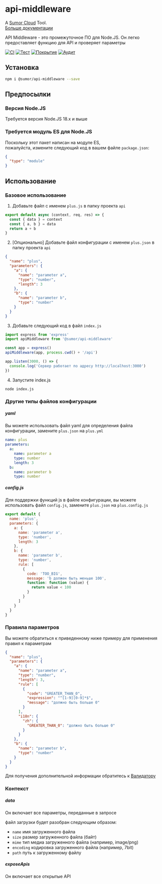 # api-middleware

A [Sumor Cloud](https://sumor.cloud) Tool.  
[Больше документации](https://sumor.cloud/api-middleware)

API Middleware - это промежуточное ПО для Node.JS.
Он легко предоставляет функцию для API и проверяет параметры

[![CI](https://github.com/sumor-cloud/api-middleware/actions/workflows/ci.yml/badge.svg)](https://github.com/sumor-cloud/api-middleware/actions/workflows/ci.yml)
[![Тест](https://github.com/sumor-cloud/api-middleware/actions/workflows/ut.yml/badge.svg)](https://github.com/sumor-cloud/api-middleware/actions/workflows/ut.yml)
[![Покрытие](https://github.com/sumor-cloud/api-middleware/actions/workflows/coverage.yml/badge.svg)](https://github.com/sumor-cloud/api-middleware/actions/workflows/coverage.yml)
[![Аудит](https://github.com/sumor-cloud/api-middleware/actions/workflows/audit.yml/badge.svg)](https://github.com/sumor-cloud/api-middleware/actions/workflows/audit.yml)

## Установка

```bash
npm i @sumor/api-middleware --save
```

## Предпосылки

### Версия Node.JS

Требуется версия Node.JS 18.x и выше

### Требуется модуль ES для Node.JS

Поскольку этот пакет написан на модуле ES,  
пожалуйста, измените следующий код в вашем файле `package.json`:

```json
{
  "type": "module"
}
```

## Использование

### Базовое использование

1. Добавьте файл с именем `plus.js` в папку проекта `api`

```js
export default async (context, req, res) => {
  const { data } = context
  const { a, b } = data
  return a + b
}
```

2. [Опционально] Добавьте файл конфигурации с именем `plus.json` в папку проекта `api`

```json
{
  "name": "plus",
  "parameters": {
    "a": {
      "name": "parameter a",
      "type": "number",
      "length": 3
    },
    "b": {
      "name": "parameter b",
      "type": "number"
    }
  }
}
```

3. Добавьте следующий код в файл `index.js`

```javascript
import express from 'express'
import apiMiddleware from '@sumor/api-middleware'

const app = express()
apiMiddleware(app, process.cwd() + '/api')

app.listen(3000, () => {
  console.log('Сервер работает по адресу http://localhost:3000')
})
```

4. Запустите index.js

```bash
node index.js
```

### Другие типы файлов конфигурации

##### yaml

Вы можете использовать файл yaml для определения файла конфигурации, замените `plus.json` на `plus.yml`

```yaml
name: plus
parameters:
  a:
    name: parameter a
    type: number
    length: 3
  b:
    name: parameter b
    type: number
```

##### config.js

Для поддержки функций js в файле конфигурации, вы можете использовать файл `config.js`, замените `plus.json` на `plus.config.js`

```javascript
export default {
  name: 'plus',
  parameters: {
    a: {
      name: 'parameter a',
      type: 'number',
      length: 3
    },
    b: {
      name: 'parameter b',
      type: 'number',
      rule: [
        {
          code: 'TOO_BIG',
          message: 'b должен быть меньше 100',
          function: function (value) {
            return value < 100
          }
        }
      ]
    }
  }
}
```

### Правила параметров

Вы можете обратиться к приведенному ниже примеру для применения правил к параметрам

```json
{
  "name": "plus",
  "parameters": {
    "a": {
      "name": "parameter a",
      "type": "number",
      "length": 3,
      "rule": [
        {
          "code": "GREATER_THAN_0",
          "expression": "^[1-9][0-9]*$",
          "message": "должно быть больше 0"
        }
      ],
      "i18n": {
        "zh": {
          "GREATER_THAN_0": "должно быть больше 0"
        }
      }
    },
    "b": {
      "name": "parameter b",
      "type": "number"
    }
  }
}
```

Для получения дополнительной информации обратитесь к [Валидатору](https://sumor.cloud/validator/)

### Контекст

##### data

Он включает все параметры, переданные в запросе

файл загрузки будет разобран следующим образом:

- `name` имя загруженного файла
- `size` размер загруженного файла (байт)
- `mime` тип медиа загруженного файла (например, image/png)
- `encoding` кодировка загруженного файла (например, 7bit)
- `path` путь к загруженному файлу

##### exposeApis

Он включает все открытые API
